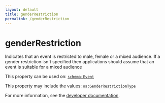 ```yaml
---
layout: default
title: genderRestriction
permalink: /genderRestriction
---
```


# genderRestriction
Indicates that an event is restricted to male, female or a mixed audience. If a gender restriction isn't specified then applications should assume that an event is suitable for a mixed audience

This property can be used on: [`schema:Event`](https://schema.org/Event)

This property may include the values: [`oa:GenderRestrictionType`](https://openactive.io/GenderRestrictionType)

For more information, see the [developer documentation](https://developer.openactive.io/data-model/types/).